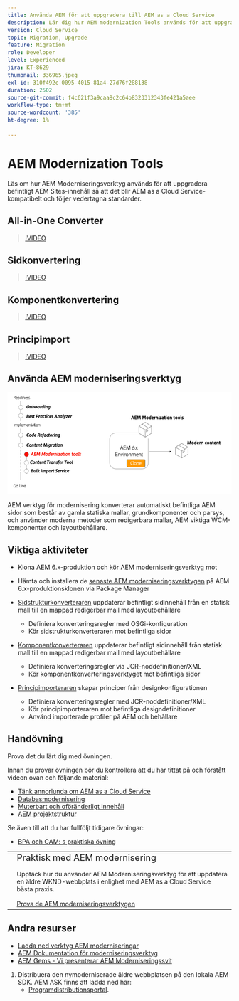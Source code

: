 ```yaml
---
title: Använda AEM för att uppgradera till AEM as a Cloud Service
description: Lär dig hur AEM modernization Tools används för att uppgradera ett befintligt AEM och befintligt material så att det blir AEM as a Cloud Service-kompatibelt.
version: Cloud Service
topic: Migration, Upgrade
feature: Migration
role: Developer
level: Experienced
jira: KT-8629
thumbnail: 336965.jpeg
exl-id: 310f492c-0095-4015-81a4-27d76f288138
duration: 2502
source-git-commit: f4c621f3a9caa8c2c64b8323312343fe421a5aee
workflow-type: tm+mt
source-wordcount: '385'
ht-degree: 1%

---
```



# AEM Modernization Tools

Läs om hur AEM Moderniseringsverktyg används för att uppgradera befintligt AEM Sites-innehåll så att det blir AEM as a Cloud Service-kompatibelt och följer vedertagna standarder.

## All-in-One Converter

>[!VIDEO](https://video.tv.adobe.com/v/338802?quality=12&learn=on)

## Sidkonvertering

>[!VIDEO](https://video.tv.adobe.com/v/338799?quality=12&learn=on)

## Komponentkonvertering

>[!VIDEO](https://video.tv.adobe.com/v/338788?quality=12&learn=on)

## Principimport

>[!VIDEO](https://video.tv.adobe.com/v/338797?quality=12&learn=on)

## Använda AEM moderniseringsverktyg

![AEM Verktyg för modernisering ](./assets/aem-modernization-tools.png)

AEM verktyg för modernisering konverterar automatiskt befintliga AEM sidor som består av gamla statiska mallar, grundkomponenter och parsys, och använder moderna metoder som redigerbara mallar, AEM viktiga WCM-komponenter och layoutbehållare.

## Viktiga aktiviteter

+ Klona AEM 6.x-produktion och kör AEM moderniseringsverktyg mot
+ Hämta och installera de [senaste AEM moderniseringsverktygen](https://github.com/adobe/aem-modernize-tools/releases/latest) på AEM 6.x-produktionsklonen via Package Manager

+ [Sidstrukturkonverteraren](https://opensource.adobe.com/aem-modernize-tools/pages/structure/about.html) uppdaterar befintligt sidinnehåll från en statisk mall till en mappad redigerbar mall med layoutbehållare
   + Definiera konverteringsregler med OSGi-konfiguration
   + Kör sidstrukturkonverteraren mot befintliga sidor

+ [Komponentkonverteraren](https://opensource.adobe.com/aem-modernize-tools/pages/component/about.html) uppdaterar befintligt sidinnehåll från statisk mall till en mappad redigerbar mall med layoutbehållare
   + Definiera konverteringsregler via JCR-noddefinitioner/XML
   + Kör komponentkonverteringsverktyget mot befintliga sidor

+ [Principimporteraren](https://opensource.adobe.com/aem-modernize-tools/pages/policy/about.html) skapar principer från designkonfigurationen
   + Definiera konverteringsregler med JCR-noddefinitioner/XML
   + Kör principimporteraren mot befintliga designdefinitioner
   + Använd importerade profiler på AEM och behållare

## Handövning

Prova det du lärt dig med övningen.

Innan du provar övningen bör du kontrollera att du har tittat på och förstått videon ovan och följande material:

+ [Tänk annorlunda om AEM as a Cloud Service](./introduction.md)
+ [Databasmodernisering](./repository-modernization.md)
+ [Muterbart och oföränderligt innehåll](../../developing/basics/mutable-immutable.md)
+ [AEM projektstruktur](https://experienceleague.adobe.com/docs/experience-manager-cloud-service/implementing/developing/aem-project-content-package-structure.html)

Se även till att du har fullföljt tidigare övningar:

+ [BPA och CAM: s praktiska övning](./bpa-and-cam.md#hands-on-exercise)

<table style="border-width:0">
    <tr>
        <td style="width:150px">
            <a  rel="noreferrer"
                target="_blank"
                href="https://github.com/adobe/aem-cloud-engineering-video-series-exercises/tree/session2-migration#bootcamp---session-2-migration-methodology"><img alt="Handövande GitHub-databas" src="./assets/github.png"/>
            </a>        
        </td>
        <td style="width:100%;margin-bottom:1rem;">
            <div style="font-size:1.25rem;font-weight:400;">Praktisk med AEM modernisering</div>
            <p style="margin:1rem 0">
                Upptäck hur du använder AEM Moderniseringsverktyg för att uppdatera en äldre WKND-webbplats i enlighet med AEM as a Cloud Service bästa praxis.
            </p>
            <a  rel="noreferrer"
                target="_blank"
                href="https://github.com/adobe/aem-cloud-engineering-video-series-exercises/tree/session2-migration#bootcamp---session-2-migration-methodology" class="spectrum-Button spectrum-Button--primary spectrum-Button--sizeM">
                <span class="spectrum-Button-label has-no-wrap has-text-weight-bold">Prova de AEM moderniseringsverktygen </span>
            </a>
        </td>
    </tr>
</table>

## Andra resurser

+ [Ladda ned verktyg AEM moderniseringar](https://github.com/adobe/aem-modernize-tools/releases/latest)
+ [AEM Dokumentation för moderniseringsverktyg](https://opensource.adobe.com/aem-modernize-tools/)
+ [AEM Gems - Vi presenterar AEM Moderniseringssvit](https://helpx.adobe.com/experience-manager/kt/eseminars/gems/Introducing-the-AEM-Modernization-Suite.html)

1. Distribuera den nymoderniserade äldre webbplatsen på den lokala AEM SDK. AEM ASK finns att ladda ned här:
   + [Programdistributionsportal](https://experience.adobe.com/#/downloads/content/software-distribution/en/general.html).
